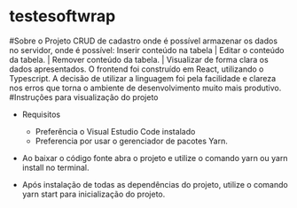 # testesoftwrap

#Sobre o Projeto
CRUD de cadastro onde é possível armazenar os dados no servidor, onde é possível:
Inserir conteúdo na tabela | Editar o conteúdo da tabela. | Remover conteúdo da tabela. | Visualizar de forma clara os dados apresentados.
O frontend foi construído em React, utilizando o Typescript. A decisão de utilizar a linguagem foi pela facilidade e clareza nos erros que torna o ambiente de desenvolvimento muito mais produtivo.
#Instruções para visualização do projeto
- Requisitos
	- Preferência o Visual Estudio Code instalado
	- Preferencia por usar o gerenciador de pacotes Yarn.

- Ao baixar o código fonte abra o projeto e utilize o comando yarn  ou yarn install no terminal.
- Após instalação de todas as dependências do projeto, utilize o comando yarn start para inicialização do projeto.
